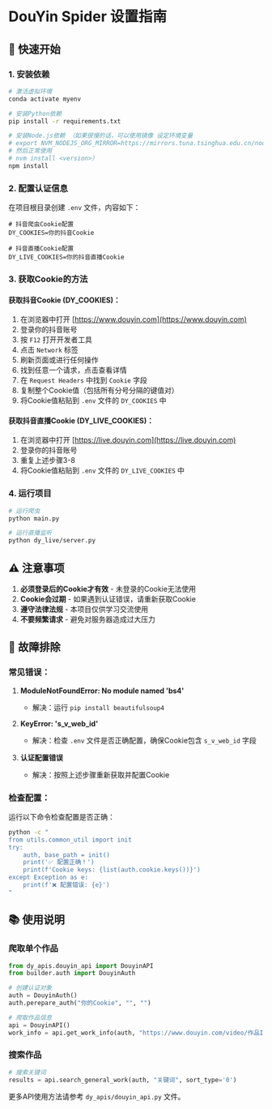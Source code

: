 # DouYin Spider 设置指南

## 🚀 快速开始

### 1. 安装依赖

```bash
# 激活虚拟环境
conda activate myenv

# 安装Python依赖
pip install -r requirements.txt

# 安装Node.js依赖 （如果很慢的话，可以使用镜像 设定环境变量
# export NVM_NODEJS_ORG_MIRROR=https://mirrors.tuna.tsinghua.edu.cn/nodejs-release/
# 然后正常使用
# nvm install <version>）
npm install
```

### 2. 配置认证信息

在项目根目录创建 `.env` 文件，内容如下：

```env
# 抖音爬虫Cookie配置
DY_COOKIES=你的抖音Cookie

# 抖音直播Cookie配置  
DY_LIVE_COOKIES=你的抖音直播Cookie
```

### 3. 获取Cookie的方法

#### 获取抖音Cookie (DY_COOKIES)：
1. 在浏览器中打开 [https://www.douyin.com](https://www.douyin.com)
2. 登录你的抖音账号
3. 按 `F12` 打开开发者工具
4. 点击 `Network` 标签
5. 刷新页面或进行任何操作
6. 找到任意一个请求，点击查看详情
7. 在 `Request Headers` 中找到 `Cookie` 字段
8. 复制整个Cookie值（包括所有分号分隔的键值对）
9. 将Cookie值粘贴到 `.env` 文件的 `DY_COOKIES` 中

#### 获取抖音直播Cookie (DY_LIVE_COOKIES)：
1. 在浏览器中打开 [https://live.douyin.com](https://live.douyin.com)
2. 登录你的抖音账号
3. 重复上述步骤3-8
4. 将Cookie值粘贴到 `.env` 文件的 `DY_LIVE_COOKIES` 中

### 4. 运行项目

```bash
# 运行爬虫
python main.py

# 运行直播监听
python dy_live/server.py
```

## ⚠️ 注意事项

1. **必须登录后的Cookie才有效** - 未登录的Cookie无法使用
2. **Cookie会过期** - 如果遇到认证错误，请重新获取Cookie
3. **遵守法律法规** - 本项目仅供学习交流使用
4. **不要频繁请求** - 避免对服务器造成过大压力

## 🔧 故障排除

### 常见错误：

1. **ModuleNotFoundError: No module named 'bs4'**
   - 解决：运行 `pip install beautifulsoup4`

2. **KeyError: 's_v_web_id'**
   - 解决：检查 `.env` 文件是否正确配置，确保Cookie包含 `s_v_web_id` 字段

3. **认证配置错误**
   - 解决：按照上述步骤重新获取并配置Cookie

### 检查配置：

运行以下命令检查配置是否正确：

```bash
python -c "
from utils.common_util import init
try:
    auth, base_path = init()
    print('✅ 配置正确！')
    print(f'Cookie keys: {list(auth.cookie.keys())}')
except Exception as e:
    print(f'❌ 配置错误: {e}')
"
```

## 📚 使用说明

### 爬取单个作品
```python
from dy_apis.douyin_api import DouyinAPI
from builder.auth import DouyinAuth

# 创建认证对象
auth = DouyinAuth()
auth.perepare_auth("你的Cookie", "", "")

# 爬取作品信息
api = DouyinAPI()
work_info = api.get_work_info(auth, "https://www.douyin.com/video/作品ID")
```

### 搜索作品
```python
# 搜索关键词
results = api.search_general_work(auth, "关键词", sort_type='0')
```

更多API使用方法请参考 `dy_apis/douyin_api.py` 文件。
